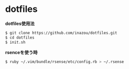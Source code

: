 # dotfiles

**dotfiles使用法**  
```bash
$ git clone https://github.com/inazou/dotfiles.git
$ cd dotfiles
$ init.sh
```
**rsenceを使う時**
```bash
$ ruby ~/.vim/bundle/rsense/etc/config.rb > ~/.rsense
```

